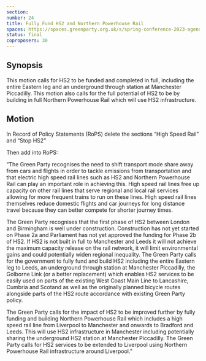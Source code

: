 ```yaml
---
section:
number: 24
title: Fully Fund HS2 and Northern Powerhouse Rail
spaces: https://spaces.greenparty.org.uk/s/spring-conference-2023-agenda-forum/?contentId=119479
status: final
coproposers: 30
---
```

## Synopsis
This motion calls for HS2 to be funded and completed in full, including the entire Eastern leg and an underground through station at Manchester Piccadilly. This motion also calls for the full potential of HS2 to be by building in full Northern Powerhouse Rail which will use HS2 infrastructure.

## Motion
In Record of Policy Statements (RoPS) delete the sections “High Speed Rail” and “Stop HS2”

Then add into RoPS:

“The Green Party recognises the need to shift transport mode share away from cars and flights in order to tackle emissions from transportation and that electric high speed rail lines such as HS2 and Northern Powerhouse Rail can play an important role in achieving this. High speed rail lines free up capacity on other rail lines that serve regional and local rail services allowing for more frequent trains to run on these lines. High speed rail lines themselves reduce domestic flights and car journeys for long distance travel because they can better compete for shorter journey times.

The Green Party recognises that the first phase of HS2 between London and Birmingham is well under construction. Construction has not yet started on Phase 2a and Parliament has not yet approved the funding for Phase 2b of HS2. If HS2 is not built in full to Manchester and Leeds it will not achieve the maximum capacity release on the rail network, it will limit environmental gains and could potentially widen regional inequality. The Green Party calls for the government to fully fund and build HS2 including the entire Eastern leg to Leeds, an underground through station at Manchester Piccadilly, the Golborne Link (or a better replacement) which enables HS2 services to be easily used on parts of the existing West Coast Main Line to Lancashire, Cumbria and Scotand as well as the originally planned bicycle routes alongside parts of the HS2 route accordance with existing Green Party policy.

The Green Party calls for the impact of HS2 to be improved further by fully funding and building Northern Powerhouse Rail which includes a high speed rail line from Liverpool to Manchester and onwards to Bradford and Leeds. This will use HS2 infrastructure in Manchester including potentially sharing the underground HS2 station at Manchester Piccadilly. The Green Party calls for HS2 services to be extended to Liverpool using Northern Powerhouse Rail infrastructure around Liverpool.”
